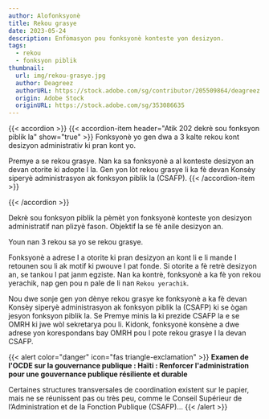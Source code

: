 ```yaml
---
author: Alofonksyonè
title: Rekou grasye
date: 2023-05-24
description: Enfòmasyon pou fonksyonè konteste yon desizyon.
tags:
  - rekou
  - fonksyon piblik 
thumbnail:
  url: img/rekou-grasye.jpg
  author: Deagreez
  authorURL: https://stock.adobe.com/sg/contributor/205509864/deagreez
  origin: Adobe Stock
  originURL: https://stock.adobe.com/sg/353086635
---
```


{{< accordion >}}
  {{< accordion-item header="Atik 202 dekrè sou fonksyon piblik la" show="true" >}}
  Fonksyonè yo gen dwa a 3 kalte rekou kont desizyon administrativ ki pran kont yo.
  
  Premye a se rekou grasye. Nan ka sa fonksyonè a al konteste desizyon an devan otorite ki adopte l la. Gen yon lòt rekou grasye li ka fè devan Konsèy siperyè administrasyon ak fonksyon piblik la (CSAFP).
  {{< /accordion-item >}}
  <!-- {{< accordion-item header="Accordion Item #3" >}}
    This is the third item's accordion body.
  {{< /accordion-item >}} -->
{{< /accordion >}}

Dekrè sou fonksyon piblik la pèmèt yon fonksyonè konteste yon desizyon administratif nan plizyè fason. Objektif la se fè anile desizyon an. 

Youn nan 3 rekou sa yo se rekou grasye.

Fonksyonè a adrese I a otorite ki pran desizyon an kont li e li mande I retounen sou li ak motif ki pwouve I pat fonde. Si otorite a fè retrè desizyon an, se tankou I pat janm egziste. Nan ka kontrè, fonksyonè a ka fè yon rekou yerachik, nap gen pou n pale de li nan `Rekou yerachik`. 

Nou dwe sonje gen yon dènye rekou grasye ke fonksyonè a ka fè devan Konsèy siperyè administrasyon ak fonksyon piblik la (CSAFP) ki se ògan jesyon fonksyon piblik la. Se Premye minis la ki prezide CSAFP la e se OMRH ki jwe wòl sekretarya pou li. Kidonk, fonksyonè konsène a dwe adrese yon korespondans bay OMRH pou I pote rekou grasye I la devan CSAFP.

{{< alert color="danger" icon="fas triangle-exclamation" >}}
  **Examen de l'OCDE sur la gouvernance publique : Haïti : Renforcer l'administration pour une gouvernance publique résiliente et durable**
    
  Certaines structures transversales de coordination existent sur le papier, mais ne se réunissent pas ou très peu, comme le Conseil Supérieur de l’Administration et de la Fonction Publique (CSAFP)...
{{< /alert >}}